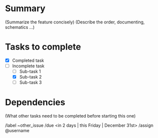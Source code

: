 # Summary

(Summarize the feature concisely)
(Describe the order, documenting, schematics ...)

# Tasks to complete

- [x] Completed task
- [ ] Incomplete task
    - [ ] Sub-task 1
    - [x] Sub-task 2
    - [ ] Sub-task 3

# Dependencies

(What other tasks need to be completed before starting this one)

/label ~other_issue
/due <in 2 days | this Friday | December 31st>
/assign @username
